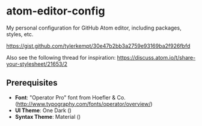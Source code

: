 # atom-editor-config
My personal configuration for GitHub Atom editor, including packages, styles, etc.

https://gist.github.com/tylerkempt/30e47b2bb3a2759e93169ba2f926fbfd

Also see the following thread for inspiration:
https://discuss.atom.io/t/share-your-stylesheet/21653/2

## Prerequisites

* **Font**: "Operator Pro" font from Hoefler & Co. (http://www.typography.com/fonts/operator/overview/)
* **UI Theme**: One Dark ()
* **Syntax Theme**: Material ()
